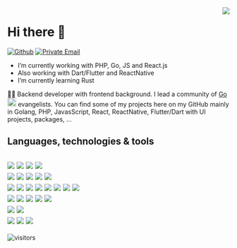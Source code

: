 <img align='right' src="https://github-readme-stats.vercel.app/api?username=zikwall&show_icons=true&line_height=27">

# Hi there 👋

[![Github](https://img.shields.io/badge/GitHub-%2312100E.svg?&style=for-the-badge&logo=Github&logoColor=white)](https://github.com/zikwall)
[![Private Email](https://img.shields.io/badge/andrey.kapitonov.96@gmail.com-D14836.svg?&style=for-the-badge&logo=mail.ru&logoColor=white)](mailto:andrey.kapitonov.96@gmail.com)

- I’m currently working with PHP, Go, JS and React.js
- Also working with Dart/Flutter and ReactNative
- I’m currently learning Rust

👨‍💻 Backend developer with frontend background. I lead a community of [Go](https://github.com/goavengers) <code><img height="20" src="https://avatars3.githubusercontent.com/u/64774752?s=200&v=4"></code>  evangelists. You can find some of my projects here on my GitHub mainly in Golang, PHP, JavasScript, React, ReactNative, Flutter/Dart with UI projects, packages, ...

## Languages, technologies & tools
![](https://img.shields.io/badge/Lang-Go-informational?style=flat&logo=Go&logoColor=white&color=2bbc8a)
![](https://img.shields.io/badge/Lang-JavaScript-informational?style=flat&logo=JavaScript&logoColor=white&color=2bbc8a)
![](https://img.shields.io/badge/Lang-PHP-informational?style=flat&logo=php&logoColor=white&color=2bbc8a)
![](https://img.shields.io/badge/Lang-Dart-informational?style=flat&logo=Dart&logoColor=white&color=2bbc8a)
<br>
![](https://img.shields.io/badge/Framework-React-informational?style=flat&logo=React&logoColor=white&color=2bbc8a)
![](https://img.shields.io/badge/Framework-Flutter-informational?style=flat&logo=Flutter&logoColor=white&color=2bbc8a)
![](https://img.shields.io/badge/Framework-ReactNative-informational?style=flat&logo=React&logoColor=white&color=2bbc8a)
![](https://img.shields.io/badge/Framework-Yii2-informational?style=flat&logo=PHP&logoColor=white&color=2bbc8a)
![](https://img.shields.io/badge/Framework-Next.js-informational?style=flat&logo=Next.js&logoColor=white&color=2bbc8a)
<br>
![](https://img.shields.io/badge/DevOps-Docker-informational?style=flat&logo=docker&logoColor=white&color=2bbc8a)
![](https://img.shields.io/badge/DevOps-Bash-informational?style=flat&logo=GNU%20bash&logoColor=white&color=2bbc8a)
![](https://img.shields.io/badge/DevOps-Git-informational?style=flat&logo=git&logoColor=white&color=2bbc8a)
![](https://img.shields.io/badge/DevOps-GitHub%20Actions-informational?style=flat&logo=github-actions&logoColor=white&color=2bbc8a)
![](https://img.shields.io/badge/DevOps-Drone-informational?style=flat&logo=Drone&logoColor=white&color=2bbc8a)
![](https://img.shields.io/badge/DevOps-Prometheus-informational?style=flat&logo=Prometheus&logoColor=white&color=2bbc8a)
![](https://img.shields.io/badge/DevOps-Elastic%20Stack-informational?style=flat&logo=Elastic%20Stack&logoColor=white&color=2bbc8a)
![](https://img.shields.io/badge/DevOps-TeamCity-informational?style=flat&logo=TeamCity&logoColor=white&color=2bbc8a)
<br>
![](https://img.shields.io/badge/DB-Mysql-informational?style=flat&logo=Mysql&logoColor=white&color=2bbc8a)
![](https://img.shields.io/badge/DB-Redis-informational?style=flat&logo=Redis&logoColor=white&color=2bbc8a)
![](https://img.shields.io/badge/DB-Clickhouse-informational?style=flat&logo=Yandex&logoColor=white&color=2bbc8a)
![](https://img.shields.io/badge/DB-Apache%20Kafka-informational?style=flat&logo=Apache%20Kafka&logoColor=white&color=2bbc8a)
![](https://img.shields.io/badge/DB-InfluxDB-informational?style=flat&logo=InfluxDB&logoColor=white&color=2bbc8a)
<br>
![](https://img.shields.io/badge/OS-Linux-informational?style=flat&logo=linux&logoColor=white&color=2bbc8a)
![](https://img.shields.io/badge/OS-Windows-informational?style=flat&logo=Windows&logoColor=white&color=2bbc8a)
<br>
![](https://img.shields.io/badge/Apps-Google%20Play-informational?style=flat&logo=Google%20Play&logoColor=white&color=2bbc8a)
![](https://img.shields.io/badge/Apps-Firebase-informational?style=flat&logo=Firebase&logoColor=white&color=2bbc8a)
![](https://img.shields.io/badge/Apps-Google%20Ads-informational?style=flat&logo=Google%20Ads&logoColor=white&color=2bbc8a)
---------------------------------------
![visitors](https://visitor-badge.glitch.me/badge?page_id=zikwall)
